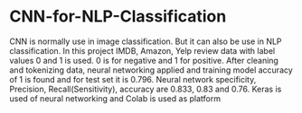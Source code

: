 # CNN-for-NLP-Classification

CNN is normally use in image classification. But it can also be use in NLP classification. In this project IMDB, Amazon, Yelp review data with label 
values 0 and 1 is used. 0 is for negative and 1 for positive. After cleaning and tokenizing data, neural networking applied and training model accuracy
of 1 is found and for test set it is 0.796. Neural network specificity, Precision, Recall(Sensitivity), accuracy are 0.833, 0.83 and 0.76. Keras is used of neural networking and 
Colab is used as platform
